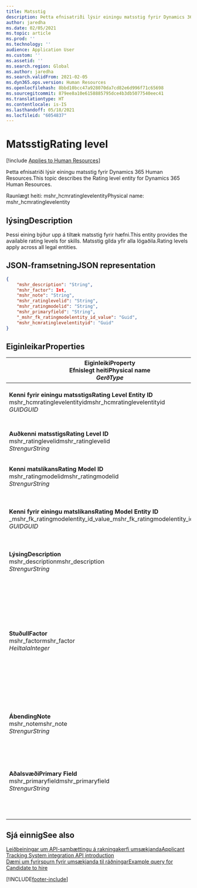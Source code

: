 ```yaml
---
title: Matsstig
description: Þetta efnisatriði lýsir einingu matsstig fyrir Dynamics 365 Human Resources.
author: jaredha
ms.date: 02/05/2021
ms.topic: article
ms.prod: ''
ms.technology: ''
audience: Application User
ms.custom: ''
ms.assetid: ''
ms.search.region: Global
ms.author: jaredha
ms.search.validFrom: 2021-02-05
ms.dyn365.ops.version: Human Resources
ms.openlocfilehash: 8bbd10bcc47a928070da7cd82e6d996f71c65698
ms.sourcegitcommit: 879ee8a10e6158885795dce4b3db5077540eec41
ms.translationtype: HT
ms.contentlocale: is-IS
ms.lasthandoff: 05/18/2021
ms.locfileid: "6054837"
---
```

# <a name="rating-level"></a><span data-ttu-id="0eb47-103">Matsstig</span><span class="sxs-lookup"><span data-stu-id="0eb47-103">Rating level</span></span>

[!include [Applies to Human Resources](../includes/applies-to-hr.md)]

<span data-ttu-id="0eb47-104">Þetta efnisatriði lýsir einingu matsstig fyrir Dynamics 365 Human Resources.</span><span class="sxs-lookup"><span data-stu-id="0eb47-104">This topic describes the Rating level entity for Dynamics 365 Human Resources.</span></span>

<span data-ttu-id="0eb47-105">Raunlægt heiti: mshr_hcmratinglevelentity</span><span class="sxs-lookup"><span data-stu-id="0eb47-105">Physical name: mshr_hcmratinglevelentity</span></span>

## <a name="description"></a><span data-ttu-id="0eb47-106">lýsing</span><span class="sxs-lookup"><span data-stu-id="0eb47-106">Description</span></span>

<span data-ttu-id="0eb47-107">Þessi eining býður upp á tiltæk matsstig fyrir hæfni.</span><span class="sxs-lookup"><span data-stu-id="0eb47-107">This entity provides the available rating levels for skills.</span></span> <span data-ttu-id="0eb47-108">Matsstig gilda yfir alla lögaðila.</span><span class="sxs-lookup"><span data-stu-id="0eb47-108">Rating levels apply across all legal entities.</span></span>

## <a name="json-representation"></a><span data-ttu-id="0eb47-109">JSON-framsetning</span><span class="sxs-lookup"><span data-stu-id="0eb47-109">JSON representation</span></span>

```json
{
    "mshr_description": "String",
    "mshr_factor": Int,
    "mshr_note": "String",
    "mshr_ratinglevelid": "String",
    "mshr_ratingmodelid": "String",
    "mshr_primaryfield": "String",
    "_mshr_fk_ratingmodelentity_id_value": "Guid",
    "mshr_hcmratinglevelentityid": "Guid"
}
```

## <a name="properties"></a><span data-ttu-id="0eb47-110">Eiginleikar</span><span class="sxs-lookup"><span data-stu-id="0eb47-110">Properties</span></span>

| <span data-ttu-id="0eb47-111">Eiginleiki</span><span class="sxs-lookup"><span data-stu-id="0eb47-111">Property</span></span><br><span data-ttu-id="0eb47-112">**Efnislegt heiti**</span><span class="sxs-lookup"><span data-stu-id="0eb47-112">**Physical name**</span></span><br><span data-ttu-id="0eb47-113">**_Gerð_**</span><span class="sxs-lookup"><span data-stu-id="0eb47-113">**_Type_**</span></span> | <span data-ttu-id="0eb47-114">Nota</span><span class="sxs-lookup"><span data-stu-id="0eb47-114">Use</span></span> | <span data-ttu-id="0eb47-115">lýsing</span><span class="sxs-lookup"><span data-stu-id="0eb47-115">Description</span></span> |
| --- | --- | --- |
| <span data-ttu-id="0eb47-116">**Kenni fyrir einingu matsstigs**</span><span class="sxs-lookup"><span data-stu-id="0eb47-116">**Rating Level Entity ID**</span></span><br><span data-ttu-id="0eb47-117">mshr_hcmratinglevelentityid</span><span class="sxs-lookup"><span data-stu-id="0eb47-117">mshr_hcmratinglevelentityid</span></span><br><span data-ttu-id="0eb47-118">*GUID*</span><span class="sxs-lookup"><span data-stu-id="0eb47-118">*GUID*</span></span> | <span data-ttu-id="0eb47-119">Lesa eingöngu</span><span class="sxs-lookup"><span data-stu-id="0eb47-119">Read-only</span></span><br><span data-ttu-id="0eb47-120">Krafa</span><span class="sxs-lookup"><span data-stu-id="0eb47-120">Required</span></span><br><span data-ttu-id="0eb47-121">Myndað af kerfinu</span><span class="sxs-lookup"><span data-stu-id="0eb47-121">System-generated</span></span> | <span data-ttu-id="0eb47-122">Einkvæmt kerfismyndað auðkenni fyrir stigið.</span><span class="sxs-lookup"><span data-stu-id="0eb47-122">The system-generated unique identifier for the level.</span></span> |
| <span data-ttu-id="0eb47-123">**Auðkenni matsstigs**</span><span class="sxs-lookup"><span data-stu-id="0eb47-123">**Rating Level ID**</span></span><br><span data-ttu-id="0eb47-124">mshr_ratinglevelid</span><span class="sxs-lookup"><span data-stu-id="0eb47-124">mshr_ratinglevelid</span></span><br><span data-ttu-id="0eb47-125">*Strengur*</span><span class="sxs-lookup"><span data-stu-id="0eb47-125">*String*</span></span> | <span data-ttu-id="0eb47-126">Lesa/skrifa</span><span class="sxs-lookup"><span data-stu-id="0eb47-126">Read/write</span></span><br><span data-ttu-id="0eb47-127">Krafa</span><span class="sxs-lookup"><span data-stu-id="0eb47-127">Required</span></span> | <span data-ttu-id="0eb47-128">Notandalesvænt einkvæmt kenni fyrir stigið.</span><span class="sxs-lookup"><span data-stu-id="0eb47-128">User-readable unique identifier for the level.</span></span> |
| <span data-ttu-id="0eb47-129">**Kenni matslíkans**</span><span class="sxs-lookup"><span data-stu-id="0eb47-129">**Rating Model ID**</span></span><br><span data-ttu-id="0eb47-130">mshr_ratingmodelid</span><span class="sxs-lookup"><span data-stu-id="0eb47-130">mshr_ratingmodelid</span></span><br><span data-ttu-id="0eb47-131">*Strengur*</span><span class="sxs-lookup"><span data-stu-id="0eb47-131">*String*</span></span> | <span data-ttu-id="0eb47-132">Lesa/skrifa</span><span class="sxs-lookup"><span data-stu-id="0eb47-132">Read/write</span></span><br><span data-ttu-id="0eb47-133">Krafa</span><span class="sxs-lookup"><span data-stu-id="0eb47-133">Required</span></span> | <span data-ttu-id="0eb47-134">Matslíkanið sem matsstigið tilheyrir.</span><span class="sxs-lookup"><span data-stu-id="0eb47-134">The rating model to which the rating level belongs.</span></span> |
| <span data-ttu-id="0eb47-135">**Kenni fyrir einingu matslíkans**</span><span class="sxs-lookup"><span data-stu-id="0eb47-135">**Rating Model Entity ID**</span></span><br><span data-ttu-id="0eb47-136">_mshr_fk_ratingmodelentity_id_value</span><span class="sxs-lookup"><span data-stu-id="0eb47-136">_mshr_fk_ratingmodelentity_id_value</span></span><br><span data-ttu-id="0eb47-137">*GUID*</span><span class="sxs-lookup"><span data-stu-id="0eb47-137">*GUID*</span></span> | <span data-ttu-id="0eb47-138">Lesa eingöngu</span><span class="sxs-lookup"><span data-stu-id="0eb47-138">Read-only</span></span><br><span data-ttu-id="0eb47-139">Krafa</span><span class="sxs-lookup"><span data-stu-id="0eb47-139">Required</span></span><br><span data-ttu-id="0eb47-140">Framandlykill: mshr_hcmratingmodelentityid of mshr_hcmratingmodelentity</span><span class="sxs-lookup"><span data-stu-id="0eb47-140">Foreign key: mshr_hcmratingmodelentityid of mshr_hcmratingmodelentity</span></span> | <span data-ttu-id="0eb47-141">Kerfismyndað kenni fyrir matslíkanið sem matsstigið tilheyrir.</span><span class="sxs-lookup"><span data-stu-id="0eb47-141">The system-generated identifier for the rating model to which the rating level belongs.</span></span> |
| <span data-ttu-id="0eb47-142">**Lýsing**</span><span class="sxs-lookup"><span data-stu-id="0eb47-142">**Description**</span></span><br><span data-ttu-id="0eb47-143">mshr_description</span><span class="sxs-lookup"><span data-stu-id="0eb47-143">mshr_description</span></span><br><span data-ttu-id="0eb47-144">*Strengur*</span><span class="sxs-lookup"><span data-stu-id="0eb47-144">*String*</span></span> | <span data-ttu-id="0eb47-145">Lesa/skrifa</span><span class="sxs-lookup"><span data-stu-id="0eb47-145">Read/write</span></span><br><span data-ttu-id="0eb47-146">Krafa</span><span class="sxs-lookup"><span data-stu-id="0eb47-146">Required</span></span> | <span data-ttu-id="0eb47-147">Lýsing á matsstiginu.</span><span class="sxs-lookup"><span data-stu-id="0eb47-147">The description of the rating level.</span></span> |
| <span data-ttu-id="0eb47-148">**Stuðull**</span><span class="sxs-lookup"><span data-stu-id="0eb47-148">**Factor**</span></span><br><span data-ttu-id="0eb47-149">mshr_factor</span><span class="sxs-lookup"><span data-stu-id="0eb47-149">mshr_factor</span></span><br><span data-ttu-id="0eb47-150">*Heiltala*</span><span class="sxs-lookup"><span data-stu-id="0eb47-150">*Integer*</span></span> | <span data-ttu-id="0eb47-151">Lesa/skrifa</span><span class="sxs-lookup"><span data-stu-id="0eb47-151">Read/write</span></span><br><span data-ttu-id="0eb47-152">Krafa</span><span class="sxs-lookup"><span data-stu-id="0eb47-152">Required</span></span> | <span data-ttu-id="0eb47-153">Stuðullinn fyrir matsstigið.</span><span class="sxs-lookup"><span data-stu-id="0eb47-153">The factor for the rating level.</span></span> <span data-ttu-id="0eb47-154">Þegar vörur eru bornar saman við annan fjölda matsstiga er stuðullinn notaður til að staðla skorið.</span><span class="sxs-lookup"><span data-stu-id="0eb47-154">When you compare items with a different number of rating levels, the factor is used to normalize the scores.</span></span> <span data-ttu-id="0eb47-155">Gildið verður að vera heiltala á bilinu 0 til 9.</span><span class="sxs-lookup"><span data-stu-id="0eb47-155">The value must be an integer between 0 and 9.</span></span> |
| <span data-ttu-id="0eb47-156">**Ábending**</span><span class="sxs-lookup"><span data-stu-id="0eb47-156">**Note**</span></span><br><span data-ttu-id="0eb47-157">mshr_note</span><span class="sxs-lookup"><span data-stu-id="0eb47-157">mshr_note</span></span><br><span data-ttu-id="0eb47-158">*Strengur*</span><span class="sxs-lookup"><span data-stu-id="0eb47-158">*String*</span></span> | <span data-ttu-id="0eb47-159">Lesa/skrifa</span><span class="sxs-lookup"><span data-stu-id="0eb47-159">Read/write</span></span><br><span data-ttu-id="0eb47-160">Valfrjálst</span><span class="sxs-lookup"><span data-stu-id="0eb47-160">Optional</span></span> | <span data-ttu-id="0eb47-161">Allar athugsemdir sem tengjast matsstiginu.</span><span class="sxs-lookup"><span data-stu-id="0eb47-161">Any notes associated with the rating level.</span></span> |
| <span data-ttu-id="0eb47-162">**Aðalsvæði**</span><span class="sxs-lookup"><span data-stu-id="0eb47-162">**Primary Field**</span></span><br><span data-ttu-id="0eb47-163">mshr_primaryfield</span><span class="sxs-lookup"><span data-stu-id="0eb47-163">mshr_primaryfield</span></span><br><span data-ttu-id="0eb47-164">*Strengur*</span><span class="sxs-lookup"><span data-stu-id="0eb47-164">*String*</span></span> | <span data-ttu-id="0eb47-165">Lesa eingöngu</span><span class="sxs-lookup"><span data-stu-id="0eb47-165">Read-only</span></span><br><span data-ttu-id="0eb47-166">Krafa</span><span class="sxs-lookup"><span data-stu-id="0eb47-166">Required</span></span> | <span data-ttu-id="0eb47-167">Svæði sem á að nota sem kennimerki einingafærslu.</span><span class="sxs-lookup"><span data-stu-id="0eb47-167">Field to be used as an identifier of the entity record.</span></span> <span data-ttu-id="0eb47-168">Samsetning af kenni matsstigs og kenni matslíkans.</span><span class="sxs-lookup"><span data-stu-id="0eb47-168">Combination of rating level ID and rating model ID.</span></span> |

## <a name="see-also"></a><span data-ttu-id="0eb47-169">Sjá einnig</span><span class="sxs-lookup"><span data-stu-id="0eb47-169">See also</span></span>

[<span data-ttu-id="0eb47-170">Leiðbeiningar um API-samþættingu á rakningakerfi umsækjanda</span><span class="sxs-lookup"><span data-stu-id="0eb47-170">Applicant Tracking System integration API introduction</span></span>](hr-admin-integration-ats-api-introduction.md)<br>
[<span data-ttu-id="0eb47-171">Dæmi um fyrirspurn fyrir umsækjanda til ráðningar</span><span class="sxs-lookup"><span data-stu-id="0eb47-171">Example query for Candidate to hire</span></span>](hr-admin-integration-ats-api-candidate-to-hire-example-query.md)



[!INCLUDE[footer-include](../includes/footer-banner.md)]